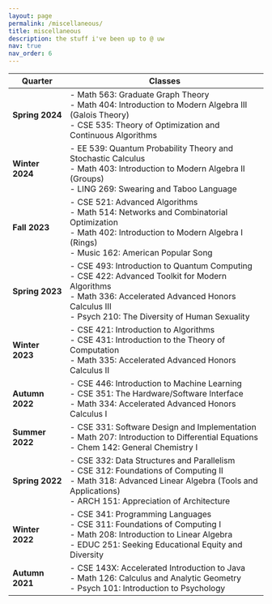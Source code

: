 ```yaml
---
layout: page
permalink: /miscellaneous/
title: miscellaneous
description: the stuff i've been up to @ uw
nav: true
nav_order: 6
---
```


| **Quarter**     | **Classes**                                                                                                                                                                                                      |
| --------------- | ---------------------------------------------------------------------------------------------------------------------------------------------------------------------------------------------------------------- |
| **Spring 2024** | - Math 563: Graduate Graph Theory <br> - Math 404: Introduction to Modern Algebra III (Galois Theory) <br> - CSE 535: Theory of Optimization and Continuous Algorithms                                           |
| **Winter 2024** | - EE 539: Quantum Probability Theory and Stochastic Calculus <br> - Math 403: Introduction to Modern Algebra II (Groups) <br> - LING 269: Swearing and Taboo Language                                            |
| **Fall 2023**   | - CSE 521: Advanced Algorithms <br> - Math 514: Networks and Combinatorial Optimization <br> - Math 402: Introduction to Modern Algebra I (Rings) <br> - Music 162: American Popular Song                        |
| **Spring 2023** | - CSE 493: Introduction to Quantum Computing <br> - CSE 422: Advanced Toolkit for Modern Algorithms <br> - Math 336: Accelerated Advanced Honors Calculus III <br> - Psych 210: The Diversity of Human Sexuality |
| **Winter 2023** | - CSE 421: Introduction to Algorithms <br> - CSE 431: Introduction to the Theory of Computation <br> - Math 335: Accelerated Advanced Honors Calculus II                                                         |
| **Autumn 2022** | - CSE 446: Introduction to Machine Learning <br> - CSE 351: The Hardware/Software Interface <br> - Math 334: Accelerated Advanced Honors Calculus I                                                              |
| **Summer 2022** | - CSE 331: Software Design and Implementation <br> - Math 207: Introduction to Differential Equations <br> - Chem 142: General Chemistry I                                                                       |
| **Spring 2022** | - CSE 332: Data Structures and Parallelism <br> - CSE 312: Foundations of Computing II <br> - Math 318: Advanced Linear Algebra (Tools and Applications) <br> - ARCH 151: Appreciation of Architecture           |
| **Winter 2022** | - CSE 341: Programming Languages <br> - CSE 311: Foundations of Computing I <br> - Math 208: Introduction to Linear Algebra <br> - EDUC 251: Seeking Educational Equity and Diversity                            |
| **Autumn 2021** | - CSE 143X: Accelerated Introduction to Java <br> - Math 126: Calculus and Analytic Geometry <br> - Psych 101: Introduction to Psychology                                                                        |
